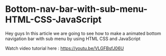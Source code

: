 # Bottom-nav-bar-with-sub-menu-HTML-CSS-JavaScript
Hey guys In this article we are going to see how to make a animated bottom navigation bar with sub menu by using HTML CSS and JavaScript

Watch video tutorial here : https://youtu.be/VLGFBsfJ06U
